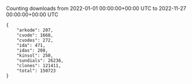 
Counting downloads from 2022-01-01 00:00:00+00:00 UTC to 2022-11-27 00:00:00+00:00 UTC

```
{
    "arkode": 207,
    "cvode": 1668,
    "cvodes": 272,
    "ida": 471,
    "idas": 208,
    "kinsol": 250,
    "sundials": 26236,
    "clones": 121411,
    "total": 150723
}
```
